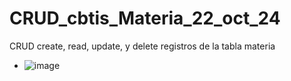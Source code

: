 # CRUD_cbtis_Materia_22_oct_24
CRUD create, read, update, y delete   registros de la tabla materia

- ![image](https://github.com/user-attachments/assets/847204d9-d27d-4f95-b830-1c5022ac9960)

